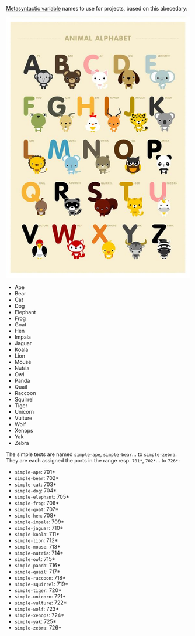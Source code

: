 [Metasyntactic variable](https://en.wikipedia.org/wiki/Metasyntactic_variable)
names to use for projects, based on this abecedary:

![Animals abecedary](animals.jpg)

- Ape
- Bear
- Cat
- Dog
- Elephant
- Frog
- Goat
- Hen
- Impala
- Jaguar
- Koala
- Lion
- Mouse
- Nutria
- Owl
- Panda
- Quail
- Raccoon
- Squirrel
- Tiger
- Unicorn
- Vulture
- Wolf
- Xenops
- Yak
- Zebra

The simple tests are named `simple-ape`, `simple-bear`... to `simple-zebra`.
They are each assigned the ports in the range resp. `701*`, `702*`... to `726*`:

- `simple-ape`: 701*
- `simple-bear`: 702*
- `simple-cat`: 703*
- `simple-dog`: 704*
- `simple-elephant`: 705*
- `simple-frog`: 706*
- `simple-goat`: 707*
- `simple-hen`: 708*
- `simple-impala`: 709*
- `simple-jaguar`: 710*
- `simple-koala`: 711*
- `simple-lion`: 712*
- `simple-mouse`: 713*
- `simple-nutria`: 714*
- `simple-owl`: 715*
- `simple-panda`: 716*
- `simple-quail`: 717*
- `simple-raccoon`: 718*
- `simple-squirrel`: 719*
- `simple-tiger`: 720*
- `simple-unicorn`: 721*
- `simple-vulture`: 722*
- `simple-wolf`: 723*
- `simple-xenops`: 724*
- `simple-yak`: 725*
- `simple-zebra`: 726*
